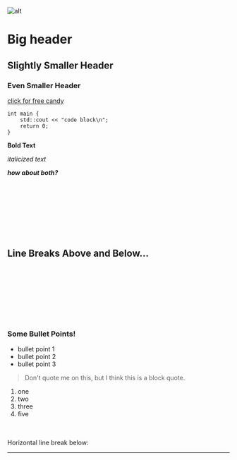 ![alt](https://sdzwildlifeexplorers.org/sites/default/files/2020-10/racoon-03.jpg)

# Big header

## Slightly Smaller Header

### Even Smaller Header

[click for free candy](https://www.youtube.com/watch?v=dQw4w9WgXcQ)

```
int main {
    std::cout << "code block\n";
    return 0;
}
```

**Bold Text**

_italicized text_

**_how about both?_**


<br><br><br><br><br><br><br>
## Line Breaks Above and Below...
<br><br><br><br><br><br><br>


### Some Bullet Points!
- bullet point 1
- bullet point 2
- bullet point 3

> Don't quote me on this, but I think this is a block quote.

1) one
2) two
3) three
4) five


<br><br>
Horizontal line break below:
***
